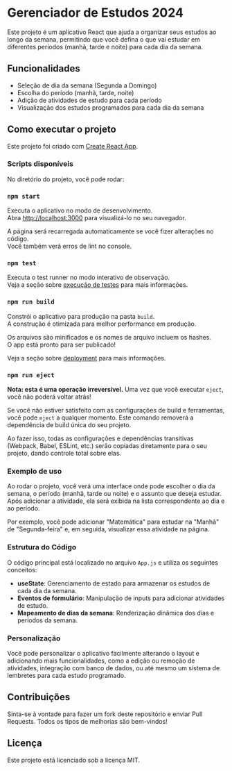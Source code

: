# Gerenciador de Estudos 2024

Este projeto é um aplicativo React que ajuda a organizar seus estudos ao longo da semana, permitindo que você defina o que vai estudar em diferentes períodos (manhã, tarde e noite) para cada dia da semana.

## Funcionalidades

- Seleção de dia da semana (Segunda a Domingo)
- Escolha do período (manhã, tarde, noite)
- Adição de atividades de estudo para cada período
- Visualização dos estudos programados para cada dia da semana

## Como executar o projeto

Este projeto foi criado com [Create React App](https://github.com/facebook/create-react-app).

### Scripts disponíveis

No diretório do projeto, você pode rodar:

### `npm start`

Executa o aplicativo no modo de desenvolvimento.\
Abra [http://localhost:3000](http://localhost:3000) para visualizá-lo no seu navegador.

A página será recarregada automaticamente se você fizer alterações no código.\
Você também verá erros de lint no console.

### `npm test`

Executa o test runner no modo interativo de observação.\
Veja a seção sobre [execução de testes](https://facebook.github.io/create-react-app/docs/running-tests) para mais informações.

### `npm run build`

Constrói o aplicativo para produção na pasta `build`.\
A construção é otimizada para melhor performance em produção.

Os arquivos são minificados e os nomes de arquivo incluem os hashes.\
O app está pronto para ser publicado!

Veja a seção sobre [deployment](https://facebook.github.io/create-react-app/docs/deployment) para mais informações.

### `npm run eject`

**Nota: esta é uma operação irreversível.** Uma vez que você executar `eject`, você não poderá voltar atrás!

Se você não estiver satisfeito com as configurações de build e ferramentas, você pode `eject` a qualquer momento. Este comando removerá a dependência de build única do seu projeto.

Ao fazer isso, todas as configurações e dependências transitivas (Webpack, Babel, ESLint, etc.) serão copiadas diretamente para o seu projeto, dando controle total sobre elas. 

### Exemplo de uso

Ao rodar o projeto, você verá uma interface onde pode escolher o dia da semana, o período (manhã, tarde ou noite) e o assunto que deseja estudar. Após adicionar a atividade, ela será exibida na lista correspondente ao dia e ao período.

Por exemplo, você pode adicionar "Matemática" para estudar na "Manhã" de "Segunda-feira" e, em seguida, visualizar essa atividade na página.

### Estrutura do Código

O código principal está localizado no arquivo `App.js` e utiliza os seguintes conceitos:

- **useState**: Gerenciamento de estado para armazenar os estudos de cada dia da semana.
- **Eventos de formulário**: Manipulação de inputs para adicionar atividades de estudo.
- **Mapeamento de dias da semana**: Renderização dinâmica dos dias e períodos da semana.

### Personalização

Você pode personalizar o aplicativo facilmente alterando o layout e adicionando mais funcionalidades, como a edição ou remoção de atividades, integração com banco de dados, ou até mesmo um sistema de lembretes para cada estudo programado.

## Contribuições

Sinta-se à vontade para fazer um fork deste repositório e enviar Pull Requests. Todos os tipos de melhorias são bem-vindos!

## Licença

Este projeto está licenciado sob a licença MIT.
